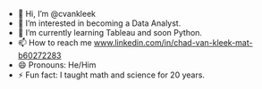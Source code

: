 - 👋 Hi, I’m @cvankleek
- 👀 I’m interested in becoming a Data Analyst.
- 🌱 I’m currently learning Tableau and soon Python.
- 📫 How to reach me www.linkedin.com/in/chad-van-kleek-mat-b60272283
- 😄 Pronouns: He/Him
- ⚡ Fun fact: I taught math and science for 20 years.

<!---
cvankleek/cvankleek is a ✨ special ✨ repository because its `README.md` (this file) appears on your GitHub profile.
You can click the Preview link to take a look at your changes.
--->
